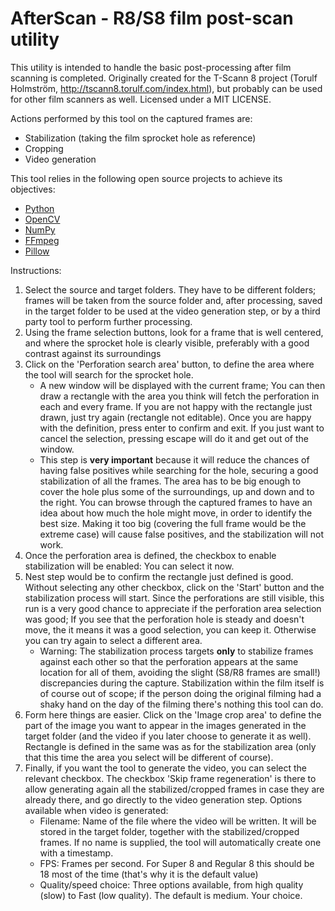 # AfterScan - R8/S8 film post-scan utility 

This utility is intended to handle the basic post-processing after film scanning is completed.
Originally created for the T-Scann 8 project (Torulf Holmström, http://tscann8.torulf.com/index.html), but probably can be used for other film scanners as well.
Licensed under a MIT LICENSE.

Actions performed by this tool on the captured frames are:
- Stabilization (taking the film sprocket hole as reference)
- Cropping
- Video generation

This tool relies in the following open source projects to achieve its objectives:
* [Python](https://www.python.org/)
* [OpenCV](https://opencv.org/)
* [NumPy](https://numpy.org/)
* [FFmpeg](https://ffmpeg.org/)
* [Pillow](https://python-pillow.org/)


Instructions:
1) Select the source and target folders. They have to be different folders; frames will be taken from the source folder and, after processing, saved in the target folder to be used at the video generation step, or by a third party tool to perform further processing.
2) Using the frame selection buttons, look for a frame that is well centered, and where the sprocket hole is clearly visible, preferably with a good contrast against its surroundings
3) Click on the 'Perforation search area' button, to define the area where the tool will search for the sprocket hole.
   - A new window will be displayed with the current frame; You can then draw a rectangle with the area you think will fetch the perforation in each and every frame. If you are not happy with the rectangle just drawn, just try again (rectangle not editable). Once you are happy with the definition, press enter to confirm and exit. If you just want to cancel the selection, pressing escape will do it and get out of the window.  
   - This step is __very important__ because it will reduce the chances of having false positives while searching for the hole, securing a good stabilization of all the frames. The area has to be big enough to cover the hole plus some of the surroundings, up and down and to the right. You can browse through the captured frames to have an idea about how much the hole might move, in order to identify the best size. Making it too big (covering the full frame would be the extreme case) will cause false positives, and the stabilization will not work.
4) Once the perforation area is defined, the checkbox to enable stabilization will be enabled: You can select it now.  
5) Nest step would be to confirm the rectangle just defined is good. Without selecting any other checkbox, click on the 'Start' button and the stabilization process will start. Since the perforations are still visible, this run is a very good chance to appreciate if the perforation area selection was good; If you see that the perforation hole is steady and doesn't move, the it means it was a good selection, you can keep it. Otherwise you can try again to select a different area.
   - Warning: The stabilization process targets __only__ to stabilize frames against each other so that the perforation appears at the same location for all of them, avoiding the slight (S8/R8 frames are small!) discrepancies during the capture. Stabilization within the film itself is of course out of scope; if the person doing the original filming had a shaky hand on the day of the filming there's nothing this tool can do.
6) Form here things are easier. Click on the 'Image crop area' to define the part of the image you want to appear in the images generated in the target folder (and the video if you later choose to generate it as well). Rectangle is defined in the same was as for the stabilization area (only that this time the area you select will be different of course).
7) Finally, if you want the tool to generate the video, you can select the relevant checkbox. The checkbox 'Skip frame regeneration' is there to allow generating again all the stabilized/cropped frames in case they are already there, and go directly to the video generation step. Options available when video is generated:
   - Filename: Name of the file where the video will be written. It will be stored in the target folder, together with the stabilized/cropped frames. If no name is supplied, the tool will automatically create one with a timestamp.
   - FPS: Frames per second. For Super 8 and Regular 8 this should be 18 most of the time (that's why it is the default value)
   - Quality/speed choice: Three options available, from high quality (slow) to Fast (low quality). The default is medium. Your choice.




